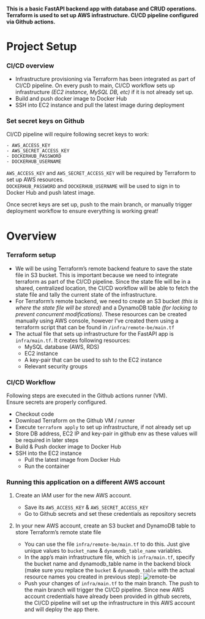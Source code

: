#### This is a basic FastAPI backend app with database and CRUD operations. Terraform is used to set up AWS infrastructure. CI/CD pipeline configured via Github actions.

# Project Setup
### CI/CD overview
* Infrastructure provisioning via Terraform has been integrated as part of CI/CD pipeline.
On every push to main, CI/CD workflow sets up infrastructure _(EC2 instance, MySQL DB, etc)_ if it is not already set up.
* Build and push docker image to Docker Hub
* SSH into EC2 instance and pull the latest image during deployment


### Set secret keys on Github
CI/CD pipeline will require following secret keys to work:
```
- AWS_ACCESS_KEY
- AWS_SECRET_ACCESS_KEY
- DOCKERHUB_PASSWORD
- DOCKERHUB_USERNAME
```

`AWS_ACCESS_KEY` and `AWS_SECRET_ACCESS_KEY` will be required by Terraform to set up AWS resources.  
`DOCKERHUB_PASSWORD` and `DOCKERHUB_USERNAME` will be used to sign in to Docker Hub and push latest image.


Once secret keys are set up, push to the main branch, or manually trigger deployment workflow to ensure everything is working great!


# Overview
### Terraform setup
* We will be using Terraform’s remote backend feature to save the state file in S3 bucket. This is important because we need to integrate terraform as part of the CI/CD pipeline. Since the state file will be in a shared, centralized location, the CI/CD workflow will be able to fetch the state file and tally the current state of the infrastructure.
* For Terraform’s remote backend, we need to create an S3 bucket _(this is where the state file will be stored)_ and a DynamoDB table _(for locking to prevent concurrent modifications)_. These resources can be created manually using AWS console, however I’ve created them using a terraform script that can be found in `/infra/remote-be/main.tf`
* The actual file that sets up infrastructure for the FastAPI app is `infra/main.tf`. It creates following resources:
  * MySQL database (AWS, RDS)
  * EC2 instance
  * A key-pair that can be used to ssh to the EC2 instance
  * Relevant security groups


### CI/CD Workflow
Following steps are executed in the Github actions runner (VM).  
Ensure secrets are properly configured.

* Checkout code
* Download Terraform on the Github VM / runner
* Execute `terraform apply` to set up infrastructure, if not already set up
* Store DB address, EC2 IP and key-pair in github env as these values will be required in later steps
* Build & Push docker image to Docker Hub
* SSH into the EC2 instance
  * Pull the latest image from Docker Hub
  * Run the container


### Running this application on a different AWS account
1. Create an IAM user for the new AWS account.
    * Save its `AWS_ACCESS_KEY` & `AWS_SECRET_ACCESS_KEY`
    * Go to Github secrets and set these credentials as repository secrets
  
2. In your new AWS account, create an S3 bucket and DynamoDB table to store Terraform’s remote state file
    * You can use the file `infra/remote-be/main.tf` to do this. Just give unique values to `bucket_name` & `dynamodb_table_name` variables.
    * In the app’s main infrastructure file, which is `infra/main.tf`, specify the bucket name and dynamodb_table name in the backend block (make sure you replace the `bucket` & `dynamodb_table` with the actual resource names you created in previous step):
    ![remote-be](https://github.com/user-attachments/assets/3ae4f54d-8aa9-41a7-beeb-20f3894847ab)
    * Push your changes of `infra/main.tf` to the main branch. The push to the main branch will trigger the CI/CD pipeline. Since new AWS account credentials have already been provided in github secrets, the CI/CD pipeline will set up the infrastructure in this AWS account and will deploy the app there.


